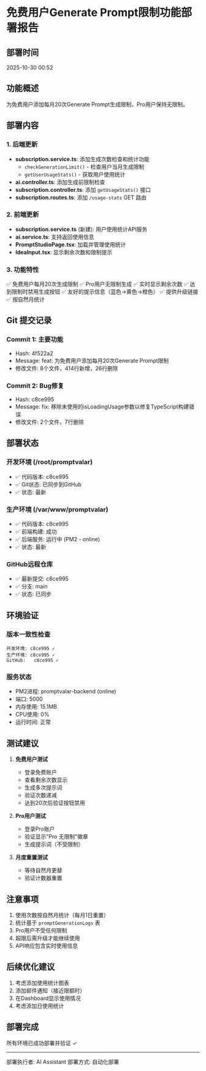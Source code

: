 # 免费用户Generate Prompt限制功能部署报告

## 部署时间
2025-10-30 00:52

## 功能概述
为免费用户添加每月20次Generate Prompt生成限制，Pro用户保持无限制。

## 部署内容

### 1. 后端更新
- **subscription.service.ts**: 添加生成次数检查和统计功能
  - `checkGenerationLimit()` - 检查用户当月生成限制
  - `getUserUsageStats()` - 获取用户使用统计
- **ai.controller.ts**: 添加生成前限制检查
- **subscription.controller.ts**: 添加 `getUsageStats()` 接口
- **subscription.routes.ts**: 添加 `/usage-stats` GET 路由

### 2. 前端更新
- **subscription.service.ts** (新建): 用户使用统计API服务
- **ai.service.ts**: 支持返回使用信息
- **PromptStudioPage.tsx**: 加载并管理使用统计
- **IdeaInput.tsx**: 显示剩余次数和限制提示

### 3. 功能特性
✅ 免费用户每月20次生成限制
✅ Pro用户无限制生成
✅ 实时显示剩余次数
✅ 达到限制时禁用生成按钮
✅ 友好的提示信息（蓝色→黄色→橙色）
✅ 提供升级链接
✅ 按自然月统计

## Git 提交记录

### Commit 1: 主要功能
- Hash: 4f522a2
- Message: feat: 为免费用户添加每月20次Generate Prompt限制
- 修改文件: 8个文件，414行新增，26行删除

### Commit 2: Bug修复
- Hash: c8ce995
- Message: fix: 移除未使用的isLoadingUsage参数以修复TypeScript构建错误
- 修改文件: 2个文件，7行删除

## 部署状态

### 开发环境 (/root/promptvalar)
- ✅ 代码版本: c8ce995
- ✅ Git状态: 已同步到GitHub
- ✅ 状态: 最新

### 生产环境 (/var/www/promptvalar)
- ✅ 代码版本: c8ce995
- ✅ 前端构建: 成功
- ✅ 后端服务: 运行中 (PM2 - online)
- ✅ 状态: 最新

### GitHub远程仓库
- ✅ 最新提交: c8ce995
- ✅ 分支: main
- ✅ 状态: 已同步

## 环境验证

### 版本一致性检查
```
开发环境: c8ce995 ✓
生产环境: c8ce995 ✓
GitHub:   c8ce995 ✓
```

### 服务状态
- PM2进程: promptvalar-backend (online)
- 端口: 5000
- 内存使用: 15.1MB
- CPU使用: 0%
- 运行时间: 正常

## 测试建议

1. **免费用户测试**
   - 登录免费账户
   - 查看剩余次数显示
   - 生成多次提示词
   - 验证次数递减
   - 达到20次后验证按钮禁用

2. **Pro用户测试**
   - 登录Pro账户
   - 验证显示"Pro 无限制"徽章
   - 生成提示词（不受限制）

3. **月度重置测试**
   - 等待自然月更替
   - 验证计数器重置

## 注意事项

1. 使用次数按自然月统计（每月1日重置）
2. 统计基于 `promptGenerationLogs` 表
3. Pro用户不受任何限制
4. 超限后需升级才能继续使用
5. API响应包含实时使用信息

## 后续优化建议

1. 考虑添加使用统计图表
2. 添加邮件通知（接近限额时）
3. 在Dashboard显示使用情况
4. 考虑添加日使用统计

## 部署完成
所有环境已成功部署并验证 ✓

---
部署执行者: AI Assistant
部署方式: 自动化部署
